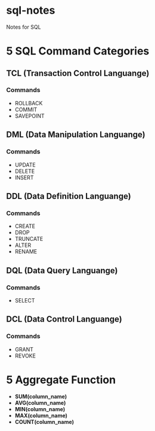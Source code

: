 # sql-notes
Notes for SQL

# 5 SQL Command Categories
## TCL (Transaction Control Languange)
### Commands
- ROLLBACK
- COMMIT
- SAVEPOINT

## DML (Data Manipulation Languange)
### Commands
- UPDATE
- DELETE
- INSERT

## DDL (Data Definition Languange)
### Commands
- CREATE
- DROP
- TRUNCATE
- ALTER
- RENAME

## DQL (Data Query Languange)
### Commands
- SELECT

## DCL (Data Control Languange)
### Commands
- GRANT
- REVOKE

# 5 Aggregate Function
- **SUM(column_name)**
- **AVG(column_name)**
- **MIN(column_name)**
- **MAX(column_name)**
- **COUNT(column_name)**

